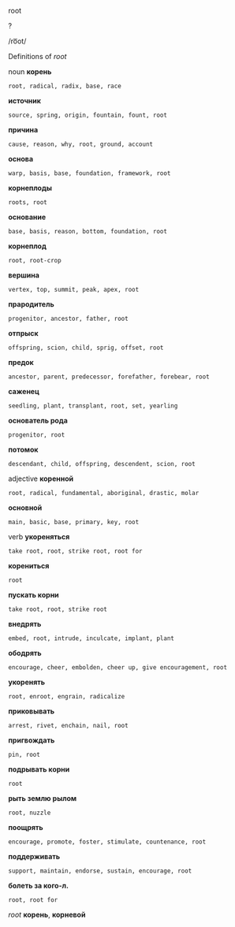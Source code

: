 root

?

/ro͞ot/

Definitions of _root_

noun
**корень**

    root, radical, radix, base, race
**источник**

    source, spring, origin, fountain, fount, root
**причина**

    cause, reason, why, root, ground, account
**основа**

    warp, basis, base, foundation, framework, root
**корнеплоды**

    roots, root
**основание**

    base, basis, reason, bottom, foundation, root
**корнеплод**

    root, root-crop
**вершина**

    vertex, top, summit, peak, apex, root
**прародитель**

    progenitor, ancestor, father, root
**отпрыск**

    offspring, scion, child, sprig, offset, root
**предок**

    ancestor, parent, predecessor, forefather, forebear, root
**саженец**

    seedling, plant, transplant, root, set, yearling
**основатель рода**

    progenitor, root
**потомок**

    descendant, child, offspring, descendent, scion, root

adjective
**коренной**

    root, radical, fundamental, aboriginal, drastic, molar
**основной**

    main, basic, base, primary, key, root

verb
**укореняться**

    take root, root, strike root, root for
**корениться**

    root
**пускать корни**

    take root, root, strike root
**внедрять**

    embed, root, intrude, inculcate, implant, plant
**ободрять**

    encourage, cheer, embolden, cheer up, give encouragement, root
**укоренять**

    root, enroot, engrain, radicalize
**приковывать**

    arrest, rivet, enchain, nail, root
**пригвождать**

    pin, root
**подрывать корни**

    root
**рыть землю рылом**

    root, nuzzle
**поощрять**

    encourage, promote, foster, stimulate, countenance, root
**поддерживать**

    support, maintain, endorse, sustain, encourage, root
**болеть за кого-л.**

    root, root for

_root_
**корень**, **корневой**
